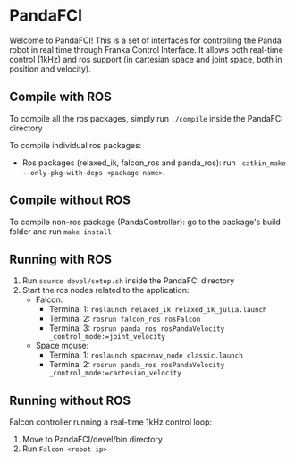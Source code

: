 # PandaFCI
Welcome to PandaFCI! This is a set of interfaces for controlling the Panda robot in real time through Franka Control Interface. It allows both real-time control (1kHz) and ros support (in cartesian space and joint space, both in position and velocity).

## Compile with ROS
To compile all the ros packages, simply run `./compile` inside the PandaFCI directory

To compile individual ros packages:
* Ros packages (relaxed\_ik, falcon\_ros and panda\_ros): run ` catkin_make --only-pkg-with-deps <package name>`.

## Compile without ROS
To compile non-ros package (PandaController): go to the package's build folder and run `make install`

## Running with ROS
1. Run `source devel/setup.sh` inside the PandaFCI directory
2. Start the ros nodes related to the application:
    * Falcon:
		- Terminal 1: `roslaunch relaxed_ik relaxed_ik_julia.launch`
		- Terminal 2: `rosrun falcon_ros rosFalcon`
		- Terminal 3: `rosrun panda_ros rosPandaVelocity _control_mode:=joint_velocity`
	* Space mouse:
	    - Terminal 1: `roslaunch spacenav_node classic.launch`
	    - Terminal 2: `rosrun panda_ros rosPandaVelocity _control_mode:=cartesian_velocity`


## Running without ROS
Falcon controller running a real-time 1kHz control loop:
1. Move to PandaFCI/devel/bin directory
2. Run `Falcon <robot ip>`
